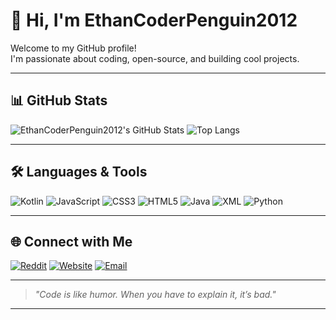 # 👋 Hi, I'm EthanCoderPenguin2012

Welcome to my GitHub profile!  
I'm passionate about coding, open-source, and building cool projects.

---

## 📊 GitHub Stats

![EthanCoderPenguin2012's GitHub Stats](https://github-readme-stats.vercel.app/api?username=EthanCoderPenguin2012&show_icons=true&theme=radical)
![Top Langs](https://github-readme-stats.vercel.app/api/top-langs/?username=EthanCoderPenguin2012&layout=compact&theme=radical)

---

## 🛠️ Languages & Tools

![Kotlin](https://img.shields.io/badge/Kotlin-0095D5?style=for-the-badge&logo=kotlin&logoColor=white)
![JavaScript](https://img.shields.io/badge/JavaScript-F7DF1E?style=for-the-badge&logo=javascript&logoColor=black)
![CSS3](https://img.shields.io/badge/CSS3-1572B6?style=for-the-badge&logo=css3&logoColor=white)
![HTML5](https://img.shields.io/badge/HTML5-E34F26?style=for-the-badge&logo=html5&logoColor=white)
![Java](https://img.shields.io/badge/Java-007396?style=for-the-badge&logo=java&logoColor=white)
![XML](https://img.shields.io/badge/XML-FF6600?style=for-the-badge&logo=xml&logoColor=white)
![Python](https://img.shields.io/badge/Python-3776AB?style=for-the-badge&logo=python&logoColor=white)

---

## 🌐 Connect with Me

[![Reddit](https://img.shields.io/badge/Reddit-FF4500?style=for-the-badge&logo=reddit&logoColor=white)](https://www.reddit.com/user/YourRedditUsername)
[![Website](https://img.shields.io/badge/Website-000000?style=for-the-badge&logo=About.me&logoColor=white)](https://EthanCoderPenguin2012.github.io/EthanBlog)
[![Email](https://img.shields.io/badge/Email-D14836?style=for-the-badge&logo=gmail&logoColor=white)](mailto:ethan.h.patmore@gmail.com)

---

> _"Code is like humor. When you have to explain it, it’s bad."_

---